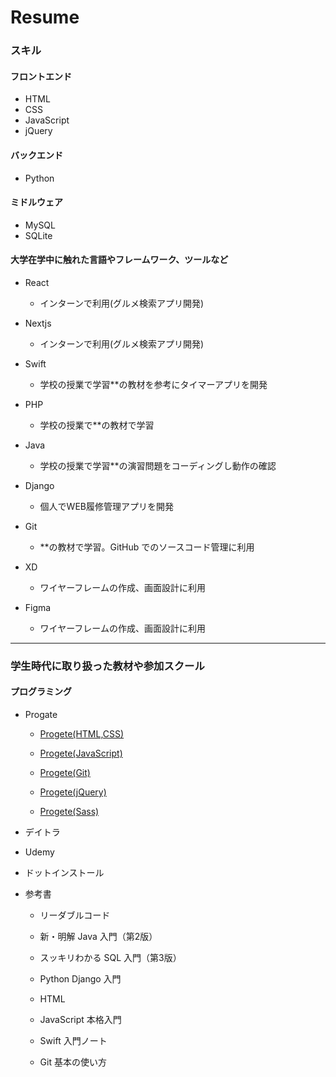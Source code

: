 # Resume

### スキル

#### フロントエンド

- HTML
- CSS
- JavaScript
- jQuery

#### バックエンド

- Python

#### ミドルウェア

- MySQL
- SQLite

#### 大学在学中に触れた言語やフレームワーク、ツールなど

- React

  - インターンで利用(グルメ検索アプリ開発)

- Nextjs

  - インターンで利用(グルメ検索アプリ開発)

- Swift

  - 学校の授業で学習\*\*の教材を参考にタイマーアプリを開発

- PHP

  - 学校の授業で\*\*の教材で学習

- Java

  - 学校の授業で学習\*\*の演習問題をコーディングし動作の確認

- Django

  - 個人でWEB履修管理アプリを開発

- Git

  - \*\*の教材で学習。GitHub でのソースコード管理に利用

- XD

  - ワイヤーフレームの作成、画面設計に利用

- Figma
  - ワイヤーフレームの作成、画面設計に利用

---

### 学生時代に取り扱った教材や参加スクール

#### プログラミング

- Progate

  - [Progete(HTML,CSS)](/)

  - [Progete(JavaScript)](/)

  - [Progete(Git)](/)

  - [Progete(jQuery)](/)

  - [Progete(Sass)](/)

- デイトラ

- Udemy

- ドットインストール

- 参考書

  - リーダブルコード

  - 新・明解 Java 入門（第2版）

  - スッキリわかる SQL 入門（第3版）

  - Python Django 入門

  - HTML

  - JavaScript 本格入門

  - Swift 入門ノート

  - Git 基本の使い方
